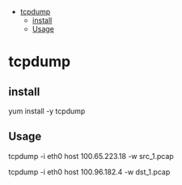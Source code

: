 <!-- MarkdownTOC -->

- [tcpdump](#tcpdump)
  - [install](#install)
  - [Usage](#usage)

<!-- /MarkdownTOC -->

# tcpdump

## install

yum install -y tcpdump

## Usage

tcpdump -i eth0 host 100.65.223.18 -w src_1.pcap

tcpdump -i eth0 host 100.96.182.4 -w dst_1.pcap